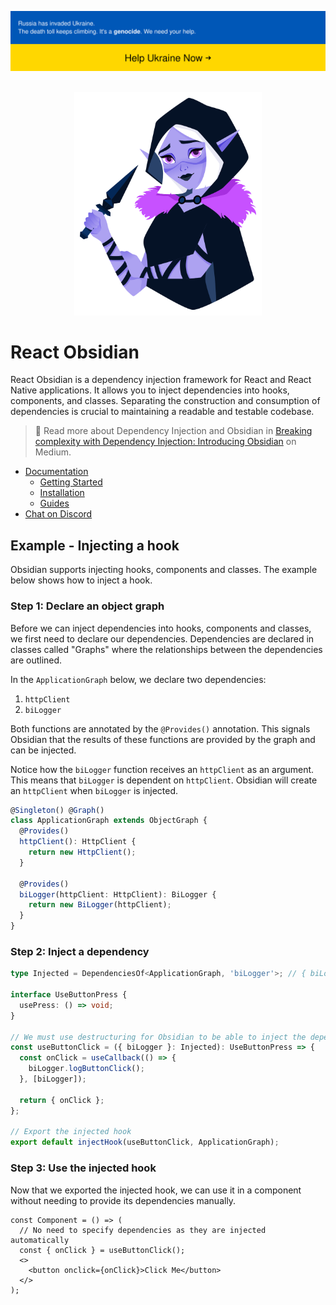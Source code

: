 [![SWUbanner](https://raw.githubusercontent.com/vshymanskyy/StandWithUkraine/main/banner2-direct.svg)](https://vshymanskyy.github.io/StandWithUkraine)

<p align="center">
  </br><img width="300px" src=".github/logo.svg"></br>
</p>

# React Obsidian

React Obsidian is a dependency injection framework for React and React Native applications. It allows you to inject dependencies into hooks, components, and classes. Separating the construction and consumption of dependencies is crucial to maintaining a readable and testable codebase.

> 📖 Read more about Dependency Injection and Obsidian in [Breaking complexity with Dependency Injection: Introducing Obsidian](https://guyca.medium.com/breaking-complexity-with-dependency-injection-introducing-obsidian-cd452802f076) on Medium.

* [Documentation](https://wix-incubator.github.io/obsidian/docs/documentation)
  * [Getting Started](https://wix-incubator.github.io/obsidian/docs/documentation/#the-2-steps-tutorial-for-injecting-dependencies-with-obsidian)
  * [Installation](https://wix-incubator.github.io/obsidian/docs/documentation/installation)
  * [Guides](https://wix-incubator.github.io/obsidian/docs/guides/mockDependencies)
* [Chat on Discord](https://discord.gg/2g5vhGQN)

## Example - Injecting a hook
Obsidian supports injecting hooks, components and classes. The example below shows how to inject a hook.

### Step 1: Declare an object graph
Before we can inject dependencies into hooks, components and classes, we first need to declare our dependencies. Dependencies are declared in classes called "Graphs" where the relationships between the dependencies are outlined.

In the `ApplicationGraph` below, we declare two dependencies:
1. `httpClient`
2. `biLogger`

Both functions are annotated by the `@Provides()` annotation. This signals Obsidian that the results of these functions are provided by the graph and can be injected.

Notice how the `biLogger` function receives an `httpClient` as an argument. This means that `biLogger` is dependent on `httpClient`. Obsidian will create an `httpClient` when `biLogger` is injected. 

``` typescript
@Singleton() @Graph()
class ApplicationGraph extends ObjectGraph {
  @Provides()
  httpClient(): HttpClient {
    return new HttpClient();
  }

  @Provides()
  biLogger(httpClient: HttpClient): BiLogger {
    return new BiLogger(httpClient);
  }
}
```

### Step 2: Inject a dependency

```typescript
type Injected = DependenciesOf<ApplicationGraph, 'biLogger'>; // { biLogger: BiLogger }

interface UseButtonPress {
  usePress: () => void;
}

// We must use destructuring for Obsidian to be able to inject the dependencies
const useButtonClick = ({ biLogger }: Injected): UseButtonPress => {
  const onClick = useCallback(() => {
    biLogger.logButtonClick();
  }, [biLogger]);
  
  return { onClick };
};

// Export the injected hook
export default injectHook(useButtonClick, ApplicationGraph);
```

### Step 3: Use the injected hook
Now that we exported the injected hook, we can use it in a component without needing to provide its dependencies manually.

```tsx
const Component = () => (
  // No need to specify dependencies as they are injected automatically
  const { onClick } = useButtonClick();
  <>
    <button onclick={onClick}>Click Me</button>
  </>
);
```